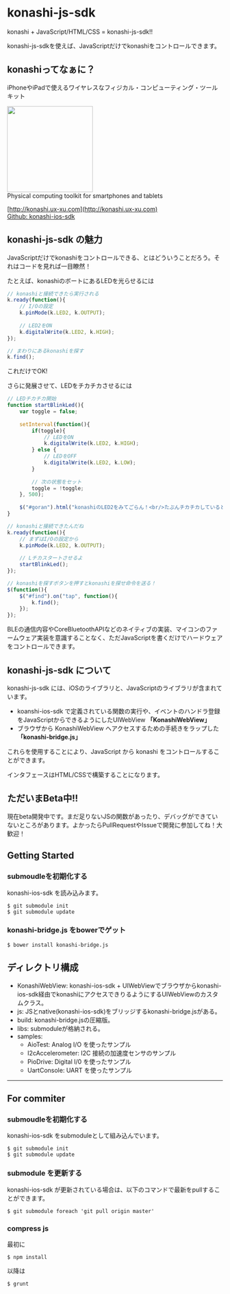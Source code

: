 konashi-js-sdk
=============

konashi + JavaScript/HTML/CSS = konashi-js-sdk!!

konashi-js-sdkを使えば、JavaScriptだけでkonashiをコントロールできます。

## konashiってなぁに？
iPhoneやiPadで使えるワイヤレスなフィジカル・コンピューティング・ツールキット

<a href="http://konashi.ux-xu.com"><img src="http://konashi.ux-xu.com/img/header_logo.png" width="200" /></a><br/>
Physical computing toolkit for smartphones and tablets

[http://konashi.ux-xu.com](http://konashi.ux-xu.com)<br/>
[Github: konashi-ios-sdk](https://github.com/YUKAI/konashi-ios-sdk)

## konashi-js-sdk の魅力
JavaScriptだけでkonashiをコントロールできる、とはどういうことだろう。それはコードを見れば一目瞭然！

たとえば、konashiのボートにあるLEDを光らせるには

```js
// konashiと接続できたら実行される
k.ready(function(){
    // I/Oの設定
    k.pinMode(k.LED2, k.OUTPUT);
    
    // LED2をON
    k.digitalWrite(k.LED2, k.HIGH);
});

// まわりにあるkonashiを探す
k.find();
```

これだけでOK!

さらに発展させて、LEDをチカチカさせるには

```js
// LEDチカチカ開始
function startBlinkLed(){
    var toggle = false;
    
    setInterval(function(){
        if(toggle){
            // LEDをON
            k.digitalWrite(k.LED2, k.HIGH);
        } else {
            // LEDをOFF
            k.digitalWrite(k.LED2, k.LOW);
        }
        
        // 次の状態をセット
        toggle = !toggle;
    }, 500);
    
    $("#goran").html("konashiのLED2をみてごらん！<br/>たぶんチカチカしていると思うよ！");
}

// konashiと接続できたんだね
k.ready(function(){
    // まずはI/Oの設定から
    k.pinMode(k.LED2, k.OUTPUT);
    
    // Lチカスタートさせるよ
    startBlinkLed();
});

// konashiを探すボタンを押すとkonashiを探せ命令を送る！
$(function(){
    $("#find").on("tap", function(){
        k.find();
    });
});
```

BLEの通信内容やCoreBluetoothAPIなどのネイティブの実装、マイコンのファームウェア実装を意識することなく、ただJavaScriptを書くだけでハードウェアをコントロールできます。

## konashi-js-sdk について
konashi-js-sdk には、iOSのライブラリと、JavaScriptのライブラリが含まれています。

- koanshi-ios-sdk で定義されている関数の実行や、イベントのハンドラ登録をJavaScriptからできるようにしたUIWebView **「KonashiWebView」**
- ブラウザから KonashiWebView へアクセスするための手続きをラップした **「konashi-bridge.js」**

これらを使用することにより、JavaScript から konashi をコントロールすることができます。

インタフェースはHTML/CSSで構築することになります。

## ただいまBeta中!!
現在beta開発中です。まだ足りないJSの関数があったり、デバッグができていないところがあります。よかったらPullRequestやIssueで開発に参加してね！大歓迎！

## Getting Started
### submoudleを初期化する
konashi-ios-sdk を読み込みます。

```
$ git submodule init
$ git submodule update
```

### konashi-bridge.js をbowerでゲット
```
$ bower install konashi-bridge.js
```

## ディレクトリ構成
- KonashiWebView: konashi-ios-sdk + UIWebViewでブラウザからkonashi-ios-sdk経由でkonashiにアクセスできりるようにするUIWebViewのカスタムクラス。
- js: JSとnative(konashi-ios-sdk)をブリッジするkonashi-bridge.jsがある。
- build: konashi-bridge.jsの圧縮版。
- libs: submoduleが格納される。
- samples:
  - AioTest: Analog I/O を使ったサンプル
  - I2cAccelerometer: I2C 接続の加速度センサのサンプル
  - PioDrive: Digital I/0 を使ったサンプル
  - UartConsole: UART を使ったサンプル


---------

## For commiter

### submoudleを初期化する
konashi-ios-sdk をsubmoduleとして組み込んでいます。

```
$ git submodule init
$ git submodule update
```

### submodule を更新する
konashi-ios-sdk が更新されている場合は、以下のコマンドで最新をpullすることができます。

```
$ git submodule foreach 'git pull origin master'
```

### compress js
最初に

```
$ npm install
```

以降は

```
$ grunt
```

